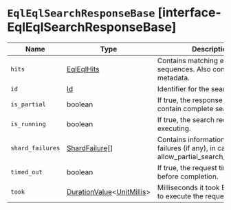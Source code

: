 # `EqlEqlSearchResponseBase` [interface-EqlEqlSearchResponseBase]

| Name | Type | Description |
| - | - | - |
| `hits` | [EqlEqlHits](./EqlEqlHits.md)<TEvent> | Contains matching events and sequences. Also contains related metadata. |
| `id` | [Id](./Id.md) | Identifier for the search. |
| `is_partial` | boolean | If true, the response does not contain complete search results. |
| `is_running` | boolean | If true, the search request is still executing. |
| `shard_failures` | [ShardFailure](./ShardFailure.md)[] | Contains information about shard failures (if any), in case allow_partial_search_results=true |
| `timed_out` | boolean | If true, the request timed out before completion. |
| `took` | [DurationValue](./DurationValue.md)<[UnitMillis](./UnitMillis.md)> | Milliseconds it took Elasticsearch to execute the request. |
